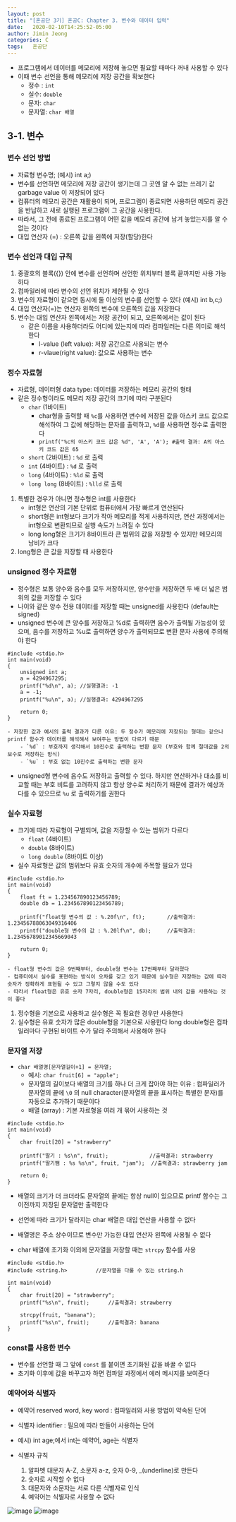 ```yaml
---
layout: post
title: "[혼공단 3기] 혼공C: Chapter 3. 변수와 데이터 입력"
date:   2020-02-10T14:25:52-05:00
author: Jimin Jeong
categories: C
tags:	혼공단
---
```

- 프로그램에서 데이터를 메모리에 저장해 놓으면 필요할 때마다 꺼내 사용할 수 있다
- 이때 변수 선언을 통해 메모리에 저장 공간을 확보한다
	- 정수 : `int`
	- 실수: `double`
	- 문자: `char`
	- 문자열: `char 배열`

## 3-1. 변수
### 변수 선언 방법
- 자료형 변수명; (예시) int a;)
- 변수를 선언하면 메모리에 저장 공간이 생기는데 그 곳엔 알 수 없는 쓰레기 값 garbage value 이 저장되어 있다
- 컴퓨터의 메모리 공간은 재활용이 되며, 프로그램이 종료되면 사용하던 메모리 공간을 반납하고 새로 실행된 프로그램이 그 공간을 사용한다.
- 따라서, 그 전에 종료된 프로그램이 어떤 값을 메모리 공간에 남겨 놓았는지를 알 수 없는 것이다
- 대입 연산자 (=) :  오른쪽 값을 왼쪽에 저장(할당)한다

### 변수 선언과 대입 규칙
1.  중괄호의 블록({}) 안에 변수를 선언하며 선언한 위치부터 블록 끝까지만 사용 가능하다
2. 컴파일러에 따라 변수의 선언 위치가 제한될 수 있다
3. 변수의 자료형이 같으면 동시에 둘 이상의 변수를 선언할 수 있다 (예시) int b,c;)
4. 대입 연산자(=)는 연산자 왼쪽의 변수에 오른쪽의 값을 저장한다
5. 변수는 대입 연산자 왼쪽에서는 저장 공간이 되고, 오른쪽에서는 값이 된다
	- 같은 이름을 사용하더라도 어디에 있는지에 따라 컴파일러는 다른 의미로 해석한다
		- l-value (left value): 저장 공간으로 사용되는 변수
		- r-vlaue(right value): 값으로 사용하는 변수

### 정수 자료형
- 자료형, 데이터형 data type: 데이터를 저장하는 메모리 공간의 형태
- 같은 정수형이라도 메모리 저장 공간의 크기에 따라 구분된다
	- `char` (1바이트)
		- char형을 출력할 때 `%c`를 사용하면 변수에 저장된 값을 아스키 코드 값으로 해석하여 그 값에 해당하는 문자를 출력하고, `%d`를 사용하면 정수로 출력한다
		- `printf("%c의 아스키 코드 값은 %d", 'A', 'A'); #출력 결과: A의 아스키 코드 값은 65`
	- `short` (2바이트) :  `%d` 로 출력
	- `int` (4바이트) : `%d` 로 출력
	- `long` (4바이트) : `%ld` 로 출력
	- `long long` (8바이트) : `%lld`  로 출력

1. 특별한 경우가 아니면 정수형은 int를 사용한다
	- int형은 연산의 기본 단위로 컴퓨터에서 가장 빠르게 연산된다
	- short형은 int형보다 크기가 작아 메모리를 적게 사용하지만, 연산 과정에서는 int형으로 변환되므로 실행 속도가 느려질 수 있다
	- long long형은 크기가 8바이트라 큰 범위의 값을 저장할 수 있지만 메모리의 낭비가 크다
2. long형은 큰 값을 저장할 때 사용한다

### unsigned 정수 자료형
- 정수형은 보통 양수와 음수를 모두 저장하지만, 양수만을 저장하면 두 배 더 넓은 범위의 값을 저장할 수 있다
- 나이와 같은 양수 전용 데이터를 저장할 때는 unsigned를 사용한다 (default는 signed) 
- unsigned 변수에 큰 양수를 저장하고 %d로 출력하면 음수가 출력될 가능성이 있으며, 음수를 저장하고 %u로 출력하면 양수가 출력되므로 변환 문자 사용에 주의해야 한다
```
#include <stdio.h>
int main(void) 
{
	unsigned int a;
	a = 4294967295;
	printf("%d\n", a); //실행결과: -1
	a = -1;
	printf("%u\n", a); //실행결과: 4294967295

	return 0;		
}
```
	- 저장한 값과 예시의 출력 결과가 다른 이유: 두 정수가 메모리에 저장되는 형태는 같으나 printf 함수가 데이터를 해석해서 보여주는 방법이 다르기 때문
		- `%d` : 부호까지 생각해서 10진수로 출력하는 변환 문자 (부호와 함께 절대값을 2의 보수로 저장하는 방식)
		- `%u` : 부호 없는 10진수로 출력하는 변환 문자
- unsigned형 변수에 음수도 저장하고 출력할 수 있다. 하지만 연산하거나 대소를 비교할 때는 부호 비트를 고려하지 않고 항상 양수로 처리하기 때문에 결과가 예상과 다를 수 있으므로 `%u` 로 출력하기를 권한다
	
### 실수 자료형
- 크기에 따라 자료형이 구별되며, 값을 저장할 수 있는 범위가 다르다
	- `float` (4바이트)
	- `double`  (8바이트)
	- `long double` (8바이트 이상) 
- 실수 자료형은 값의 범위보다 유효 숫자의 개수에 주목할 필요가 있다

```
#include <stdio.h> 
int main(void) 
{ 
	float ft = 1.234567890123456789;
	double db = 1.234567890123456789;
	
	printf("float형 변수의 값 : %.20f\n", ft); 		//출력결과: 1.23456788063049316406
	printf("double형 변수의 값 : %.20lf\n", db);		//출력결과: 1.23456789012345669043

	ruturn 0;		
}	
```
	- float형 변수의 값은 9번째부터, double형 변수는 17번째부터 달라졌다
	- 컴퓨터에서 실수를 표현하는 방식이 오차를 갖고 있기 때문에 실수형은 저장하는 값에 따라 숫자가 정확하게 표현될 수 있고 그렇지 않을 수도 있다
	- 따라서 float형은 유효 숫자 7자리, double형은 15자리의 범위 내의 값을 사용하는 것이 좋다

1. 정수형을 기본으로 사용하고 실수형은 꼭 필요한 경우만 사용한다
2. 실수형은 유효 숫자가 많은 double형을 기본으로 사용한다
long double형은 컴파일러마다 구현된 바이트 수가 달라 주의해서 사용해야 한다

### 문자열 저장
- `char 배열명[문자열길이+1] = 문자열;`
	- 예시: `char fruit[6] = "apple";`
	- 문자열의 길이보다 배열의 크기를 하나 더 크게 잡아야 하는 이유
	: 컴파일러가 문자열의 끝에 `\0` 의 null character(문자열의 끝을 표시하는 특별한 문자)를 자동으로 추가하기 때문이다
	- 배열 (array) : 기본 자료형을 여러 개 묶어 사용하는 것

```
#include <stdio.h> 
int main(void) 
{
	char fruit[20] = "strawberry"
	
	printf("딸기 : %s\n", fruit);				//출력결과: strawberry
	printf("딸기쨈 : %s %s\n", fruit, "jam");	//출력결과: strawberry jam

	return 0;		 
}	
```
- 배열의 크기가 더 크더라도 문자열의 끝에는 항상 null이 있으므로 printf 함수는 그 이전까지 저장된 문자열만 출력한다
- 선언에 따라 크기가 달라지는 char 배열은 대입 연산을 사용할 수 없다
- 배열명은 주소 상수이므로 변수만 가능한 대입 연산자 왼쪽에 사용될 수 없다

- char 배열에 초기화 이외에 문자열을 저장할 때는 `strcpy` 함수를 사용
```
#include <stdio.h> 
#include <string.h>			//문자열을 다룰 수 있는 string.h

int main(void) 
{ 
	char fruit[20] = "strawberry";
	printf("%s\n", fruit);		//출력결과: strawberry

	strcpy(fruit, "banana");
	printf("%s\n", fruit);		//출력결과: banana
}

```

### const를 사용한 변수
- 변수를 선언할 때 그 앞에 `const` 를 붙이면 초기화된 값을 바꿀 수 없다
- 초기화 이후에 값을 바꾸고자 하면 컴파일 과정에서 에러 메시지를 보여준다

### 예약어와 식별자
- 예약어 reserved word, key word : 컴파일러와 사용 방법이 약속된 단어
- 식별자 identifier : 필요에 따라 만들어 사용하는 단어
- 예시) int age;에서 int는 예약어, age는 식별자

- 식별자 규칙
	1. 알파벳 대문자 A-Z, 소문자 a-z, 숫자 0-9, _(underline)로 만든다
	2. 숫자로 시작할 수 없다
	3. 대문자와 소문자는 서로 다른 식별자로 인식
	4. 예약어는 식별자로 사용할 수 없다
	

![image](/assets/img/hongong/3-1-1.jpeg)
![image](/assets/img/hongong/3-1-2.jpeg)